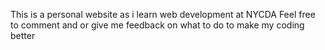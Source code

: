 This is a personal website as i learn web development at NYCDA
Feel free to comment and or give me feedback on what to do to make my coding better

